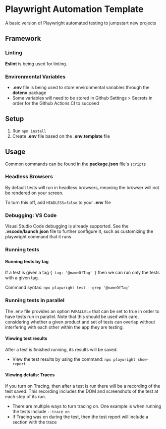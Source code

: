 # Playwright Automation Template

A basic version of Playwright automated testing to jumpstart new projects

## Framework

### Linting

**Eslint** is being used for linting.

### Environmental Variables

* **.env** file is being used to store environmental variables through the **dotenv** package
* Some variables will need to be stored in Github Settings > Secrets in order for the Github Actions CI to succeed

## Setup

1. Run `npm install`
2. Create **.env** file based on the **.env.template** file

## Usage

Common commands can be found in the **package.json** file's `scripts`

### Headless Browsers

By default tests will run in headless browsers, meaning the browser will not be rendered on your screen.

To turn this off, add `HEADLESS=false` to your **.env** file

### Debugging: VS Code

Visual Studio Code debugging is already supported. See the **.vscode/launch.json** file to further configure it, such as customizing the playwright command that it runs

### Running tests

#### Running tests by tag

If a test is given a tag `{ tag: '@nameOfTag' }` then we can run only the tests with a given tag.

Command syntax: `npx playwright test --grep '@nameOfTag'`

### Running tests in parallel

The .env file provides an option `PARALLEL=` that can be set to true in order to have tests run in parallel. Note that this should be used with care, considering whether a given product and set of tests can overlap without interfering with each other within the app they are testing.

#### Viewing test results

After a test is finished running, its results will be saved.

* View the test results by using the command: `npx playwright show-report`

#### Viewing details: Traces

If you turn on Tracing, then after a test is run there will be a recording of the test saved. This recording includes the DOM and screenshots of the test at each step of its run.

* There are multiple ways to turn tracing on. One example is when running the tests include `--trace on`
* If Tracing was on during the test, then the test report will include a section with the trace
